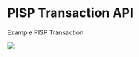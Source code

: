 # PISP Transaction API
Example PISP Transaction

![](http://www.plantuml.com/plantuml/proxy?cache=no&src=https://raw.githubusercontent.com/mojaloop/thirdparty-scheme-adapter/master/docs/sequence/PISPTransactionApi.puml&fmt=svg)

